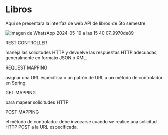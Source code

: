 # Libros

Aqui se presentara la interfaz de web API de libros de 5to semestre.

![Imagen de WhatsApp 2024-05-19 a las 15 40 07_9970de89](https://github.com/Angiemarise/Libros/assets/147665525/ca75a038-28a5-4114-8057-09be780bda5d)

REST CONTROLLER

maneja las solicitudes HTTP y devuelve las respuestas HTTP adecuadas, generalmente en formato JSON o XML.

REQUEST MAPPING

asignar una URL específica o un patrón de URL a un método de controlador en Spring.

GET MAPPING

 para mapear solicitudes HTTP

POST MAPPING

el método de controlador debe invocarse cuando se realice una solicitud HTTP POST a la URL especificada.
